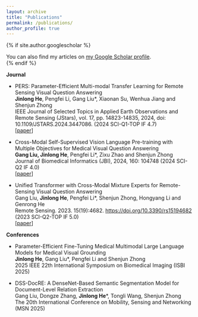 ```yaml
---
layout: archive
title: "Publications"
permalink: /publications/
author_profile: true
---
```


{% if site.author.googlescholar %}
  <div class="wordwrap">You can also find my articles on <a href="{{site.author.googlescholar}}">my Google Scholar profile</a>.</div>
{% endif %}

**Journal**

* PERS: Parameter-Efficient Multi-modal Transfer Learning for Remote Sensing Visual Question Answering <br>
<b>Jinlong He</b>, Pengfei Li, Gang Liu*, Xiaonan Su, Wenhua Jiang and Shenjun Zhong <br>
IEEE Journal of Selected Topics in Applied Earth Observations and Remote Sensing (JStars), vol. 17, pp. 14823-14835, 2024, doi: 10.1109/JSTARS.2024.3447086. (2024 SCI-Q1-TOP IF 4.7) <br>
[[paper](https://ieeexplore.ieee.org/abstract/document/10643278/)]

* Cross-Modal Self-Supervised Vision Language Pre-training with Multiple Objectives for Medical Visual Question Answering <br>
<b>Gang Liu, Jinlong He</b>, Pengfei Li*, Zixu Zhao and Shenjun Zhong <br>
Journal of Biomedical Informatics (JBI), 2024, 160: 104748 (2024 SCI-Q2 IF 4.0) <br>
[[paper](https://www.sciencedirect.com/science/article/pii/S1532046424001667)]

* Unified Transformer with Cross-Modal Mixture Experts for Remote-Sensing Visual Question Answering <br>
Gang Liu, <b>Jinlong He</b>, Pengfei Li*, Shenjun Zhong, Hongyang Li and Genrong He <br>
Remote Sensing. 2023. 15(19):4682. https://doi.org/10.3390/rs15194682 (2023 SCI-Q2-TOP IF 5.0)<br>
[[paper](https://www.mdpi.com/2072-4292/15/19/4682)]

**Conferences**

* Parameter-Efficient Fine-Tuning Medical Multimodal Large Language Models for Medical Visual Grounding <br>
<b>Jinlong He</b>, Gang Liu*, Pengfei Li and Shenjun Zhong <br>
2025 IEEE 22th International Symposium on Biomedical Imaging (ISBI 2025)<br>

* DSS-DocRE: A DenseNet-Based Semantic Segmentation Model for Document-Level Relation Extraction <br>
Gang Liu, Dongze Zhang, **Jinlong He***, Tongli Wang, Shenjun Zhong <br>
The 20th International Conference on Mobility, Sensing and Networking (MSN 2025)<br>
